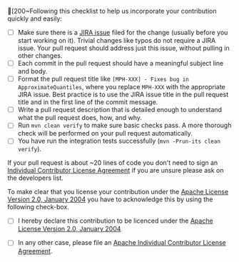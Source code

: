 [200~Following this checklist to help us incorporate your 
contribution quickly and easily:

 - [ ] Make sure there is a [JIRA issue](https://issues.apache.org/jira/browse/MPH) filed for the change (usually before you start working on it).  Trivial changes like typos do not 
require a JIRA issue.  Your pull request should address just this issue, without pulling in other changes.
- [ ] Each commit in the pull request should have a meaningful subject line and body.
- [ ] Format the pull request title like `[MPH-XXX] - Fixes bug in ApproximateQuantiles`, where you replace `MPH-XXX` with the appropriate JIRA issue. Best practice
is to use the JIRA issue title in the pull request title and in the first line of the commit message.
- [ ] Write a pull request description that is detailed enough to understand what the pull request does, how, and why.
- [ ] Run `mvn clean verify` to make sure basic checks pass. A more thorough check will be performed on your pull request automatically.
- [ ] You have run the integration tests successfully (`mvn -Prun-its clean verify`).

If your pull request is about ~20 lines of code you don't need to sign an
[Individual Contributor License Agreement](https://www.apache.org/licenses/icla.pdf) if you are unsure
please ask on the developers list.

To make clear that you license your contribution under 
the [Apache License Version 2.0, January 2004](http://www.apache.org/licenses/LICENSE-2.0)
you have to acknowledge this by using the following check-box.

- [ ] I hereby declare this contribution to be licenced under the [Apache License Version 2.0, January 2004](http://www.apache.org/licenses/LICENSE-2.0)

- [ ] In any other case, please file an [Apache Individual Contributor License Agreement](https://www.apache.org/licenses/icla.pdf).


